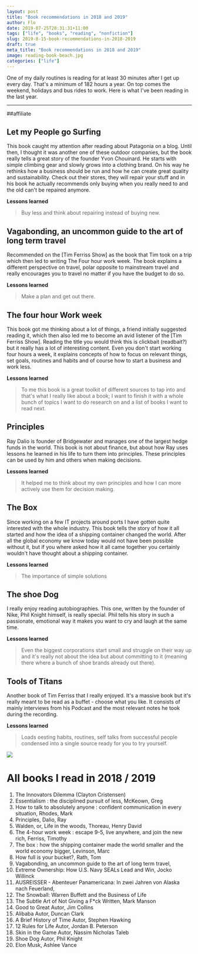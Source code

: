 ```yaml
---
layout: post
title: "Book recommendations in 2018 and 2019"
author: Flo
date: 2019-07-25T20:31:31+11:00
tags: ["life", "books", "reading", "nonfiction"]
slug: 2019-8-15-book-recommendations-in-2018-2019
draft: true
meta_title: "Book recommendations in 2018 and 2019"
image: reading-book-beach.jpg
categories: ["life"]
---
```


One of my daily routines is reading for at least 30 minutes after I get up every day. That's a minimum of 182 hours a year. On top comes the weekend, holidays and bus rides to work. Here is what I've been reading in the last year.<!-- end -->

---

##affiliate

## Let my People go Surfing
This book caught my attention after reading about Patagonia on a blog. Until then, I thought it was another one of these outdoor companies, but the book really tells a great story of the founder Yvon Chouinard. He starts with simple climbing gear and slowly grows into a clothing brand. On his way he rethinks how a business should be run and how he can create great quality and sustainability. Check out their stores, they will repair your stuff and in his book he actually recommends only buying when you really need to and the old can't be repaired anymore.

**Lessons learned**
> Buy less and think about repairing instead of buying new.

## Vagabonding, an uncommon guide to the art of long term travel
Recommended on the [Tim Ferriss Show] as the book that Tim took on a trip which then led to writing The Four hour work week. The book explains a different perspective on travel, polar opposite to mainstream travel and really encourages you to travel no matter if you have the budget to do so.

**Lessons learned**
> Make a plan and get out there.

## The four hour Work week
This book got me thinking about a lot of things, a friend initially suggested reading it, which then also led me to become an avid listener of the [Tim Ferriss Show]. Reading the title you would think this is clickbait (readbait?) but it really has a lot of interesting content. Even you don't start working four hours a week, it explains concepts of how to focus on relevant things, set goals, routines and habits and of course how to start a business and work less.

**Lessons learned**
> To me this book is a great toolkit of different sources to tap into and that's what I really like about a book; I want to finish it with a whole bunch of topics I want to do research on and a list of books I want to read next.

## Principles
Ray Dalio is founder of Bridgewater and manages one of the largest hedge funds in the world. This book is not about finance, but about how Ray uses lessons he learned in his life to turn them into principles. These principles can be used by him and others when making decisions. 

**Lessons learned**
> It helped me to think about my own principles and how I can more actively use them for decision making.

## The Box
Since working on a few IT projects around ports I have gotten quite interested with the whole industry. This book tells the story of how it all started and how the idea of a shipping container changed the world. After all the global economy we know today would not have been possible without it, but if you where asked how it all came together you certainly wouldn't have thought about a shipping container.

**Lessons learned**
> The importance of simple solutions

## The shoe Dog 
I really enjoy reading autobiographies. This one, written by the founder of Nike, Phil Knight himself, is really special. Phil tells his story in such a passionate, emotional way it makes you want to cry and laugh at the same time.

**Lessons learned**
> Even the biggest corporations start small and struggle on their way up and it's really not about the idea but about committing to it (meaning there where a bunch of shoe brands already out there).

## Tools of Titans
Another book of Tim Ferriss that I really enjoyed. It's a massive book but it's really meant to be read as a buffet - choose what you like. It consists of mainly interviews from his Podcast and the most relevant notes he took during the recording.

**Lessons learned**
> Loads oesting habits, routines, self talks from successful people condensed into a single source ready for you to try yourself.

<a href="https://www.amazon.com/Tools-Titans-Billionaires-World-Class-Performers/dp/1328683788/ref=as_li_ss_il?ie=UTF8&linkCode=li2&tag=roadvagabonds-20&linkId=59f46f7da07f459673223413aa9a7e8c&language=en_US" target="_blank"><img border="0" src="//ws-na.amazon-adsystem.com/widgets/q?_encoding=UTF8&ASIN=1328683788&Format=_SL160_&ID=AsinImage&MarketPlace=US&ServiceVersion=20070822&WS=1&tag=roadvagabonds-20&language=en_US" ></a><img src="https://ir-na.amazon-adsystem.com/e/ir?t=roadvagabonds-20&language=en_US&l=li2&o=1&a=1328683788" width="1" height="1" border="0" alt="" style="border:none !important; margin:0px !important;" />


# All books I read in 2018 / 2019
1. The Innovators Dilemma (Clayton Cristensen)
2. Essentialism : the disciplined pursuit of less, McKeown, Greg
3. How to talk to absolutely anyone : confident communication in every situation, Rhodes, Mark
4. Principles, Dalio, Ray
5. Walden, or, Life in the woods, Thoreau, Henry David
6. The 4-hour work week : escape 9-5, live anywhere, and join the new rich, Ferriss, Timothy
7. The box : how the shipping container made the world smaller and the world economy bigger, Levinson, Marc
8. How full is your bucket?, Rath, Tom
9. Vagabonding, an uncommon guide to the art of long term travel, 
10. Extreme Ownership: How U.S. Navy SEALs Lead and Win, Jocko Willinck
11. AUSREISSER - Abenteuer Panamericana: In zwei Jahren von Alaska nach Feuerland, 
12. The Snowball: Warren Buffett and the Business of Life
13. The Subtle Art of Not Giving a F*ck Written, Mark Manson
14. Good to Great Autor, Jim Collins
15. Alibaba Autor, Duncan Clark
16. A Brief History of Time Autor, Stephen Hawking
17. 12 Rules for Life Autor, Jordan B. Peterson
18. Skin in the Game Autor, Nassim Nicholas Taleb
19. Shoe Dog Autor, Phil Knight
20. Elon Musk, Ashlee Vance